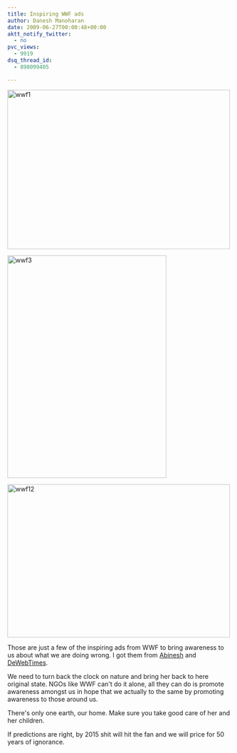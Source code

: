 ```yaml
---
title: Inspiring WWF ads
author: Danesh Manoharan
date: 2009-06-27T00:00:48+00:00
aktt_notify_twitter:
  - no
pvc_views:
  - 9919
dsq_thread_id:
  - 890099405

---
```

[<img loading="lazy" class="alignnone size-full wp-image-1557" title="wwf1" src="/wp-content/uploads/2009/06/wwf1.jpg" alt="wwf1" width="500" height="358" />][1]

[<img loading="lazy" class="alignnone size-full wp-image-1558" title="wwf3" src="/wp-content/uploads/2009/06/wwf3.jpg" alt="wwf3" width="357" height="500" />][2]

[<img loading="lazy" class="alignnone size-full wp-image-1559" title="wwf12" src="/wp-content/uploads/2009/06/wwf12.jpg" alt="wwf12" width="500" height="344" />][3]

Those are just a few of the inspiring ads from WWF to bring awareness to us about what we are doing wrong. I got them from [Abinesh][4] and [DeWebTimes][5].

We need to turn back the clock on nature and bring her back to here original state. NGOs like WWF can't do it alone, all they can do is promote awareness amongst us in hope that we actually to the same by promoting awareness to those around us.

There's only one earth, our home. Make sure you take good care of her and her children.

If predictions are right, by 2015 shit will hit the fan and we will price for 50 years of ignorance.

 [1]: /wp-content/uploads/2009/06/wwf1.jpg
 [2]: /wp-content/uploads/2009/06/wwf3.jpg
 [3]: /wp-content/uploads/2009/06/wwf12.jpg
 [4]: http://www.abinesh.com/delirium/posts/creative-wwf-ads/
 [5]: http://www.dewebtimes.com/100-extremely-inspiring-and-creative-advertisements-from-wwf/